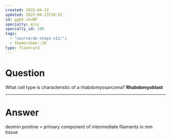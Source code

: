 ```yaml
---
created: 2025-04-13
updated: 2025-04-13T10:52
id: gg0X.>h=MP
specialty: misc
specialty_id: 190
tags:
  - "source/ak-step1-v11:": 
  - theme/nbme::29
type: flashcard
---
```


# Question
What cell type is characteristic of a rhabdomyosarcoma?   **Rhabdomyoblast**

---

# Answer
desmin positive = primary component of intermediate filaments in mm tissue